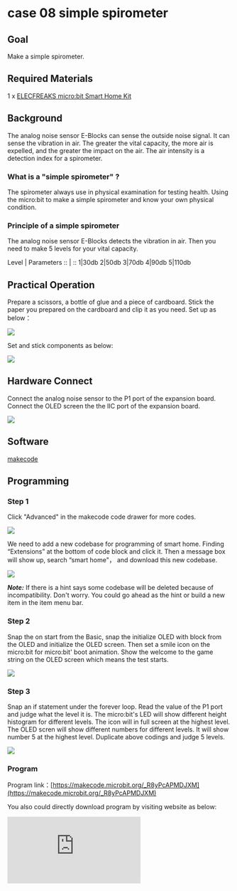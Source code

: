 ﻿# case 08 simple spirometer

## Goal


 Make a simple spirometer.

## Required Materials


1 x [ELECFREAKS micro:bit Smart Home Kit](https://www.elecfreaks.com/micro-bit-smart-home-kit.html)


## Background


 The analog noise sensor E-Blocks can sense the outside noise signal. It can sense the vibration in air. The greater the vital capacity, the more air is expelled, and the greater the impact on the air. The air intensity is a detection index for a spirometer.


### What is a "simple spirometer" ?

 The spirometer always use in physical examination for testing health. Using the micro:bit to make a simple spirometer and know your own physical condition.

### Principle of a simple spirometer

 The analog noise sensor E-Blocks detects the vibration in air. Then you need to make 5 levels for your vital capacity.



Level | Parameters
:: | ::
1|30db
2|50db
3|70db
4|90db
5|110db

## Practical Operation


 Prepare a scissors, a bottle of glue and a piece of cardboard.
 Stick the paper you prepared on the cardboard and clip it as you need.
 Set up as below：

![](https://wiki-media-ef.oss-cn-hongkong.aliyuncs.com//images/rQS0zKm.jpg)

Set and stick components as below:

![](https://wiki-media-ef.oss-cn-hongkong.aliyuncs.com//images/psneHwU.jpg)


## Hardware Connect

Connect the analog noise sensor to the P1 port of the expansion board.
Connect the OLED screen the the IIC port of the expansion board.

![](https://wiki-media-ef.oss-cn-hongkong.aliyuncs.com//images/oUij2k8.jpg)

## Software

[makecode](https://makecode.microbit.org/#)


## Programming

### Step 1

 Click "Advanced" in the makecode code drawer for more codes.

![](https://wiki-media-ef.oss-cn-hongkong.aliyuncs.com//images/2qCyzQ7.png)

 We need to add a new codebase for programming of smart home. Finding “Extensions” at the bottom of code block and click it. Then a message box will show up, search “smart home"， and download this new codebase.

![](https://wiki-media-ef.oss-cn-hongkong.aliyuncs.com//images/OY706rv.png)

***Note:*** If there is a hint says some codebase will be deleted because of incompatibility. Don't worry. You could go ahead as the hint or build a new item in the item menu bar.


### Step 2

Snap the on start from the Basic, snap the initialize OLED with block from the OLED and initialize the OLED screen.
Then set a smile icon on the micro:bit for micro:bit' boot animation.
Show the welcome to the game string on the OLED screen which means the test starts.

![](https://wiki-media-ef.oss-cn-hongkong.aliyuncs.com//images/LSqXvcg.png)

### Step 3

Snap an if statement under the forever loop. Read the value of the P1 port and judge what the level it is.
The micro:bit's LED will show different height histogram for different levels. The icon will in full screen at the highest level.
The OLED scren will show different numbers for different levels. It will show number 5 at the highest level.
Duplicate above codings and judge 5 levels.


![](https://wiki-media-ef.oss-cn-hongkong.aliyuncs.com//images/QI33sHM.png)



### Program

Program link：[https://makecode.microbit.org/_R8yPcAPMDJXM](https://makecode.microbit.org/_R8yPcAPMDJXM)

You also could directly download program by visiting website as below:

<div
    style={{
        position: 'relative',
        paddingBottom: '60%',
        overflow: 'hidden',
    }}
>
    <iframe
        src="https://makecode.microbit.org/_R8yPcAPMDJXM"
        frameborder="0"
        sandbox="allow-popups allow-forms allow-scripts allow-same-origin"
        style={{
            position: 'absolute',
            width: '100%',
            height: '100%',
        }}
    />
</div>


## Result


 Blow to the analog noise sensor, you will know your vital capacity

![](https://wiki-media-ef.oss-cn-hongkong.aliyuncs.com//images/hXrR6VL.gif)

## Think


 What can we make by using the smart home kit except the spirometer

## Questions



## More Information
